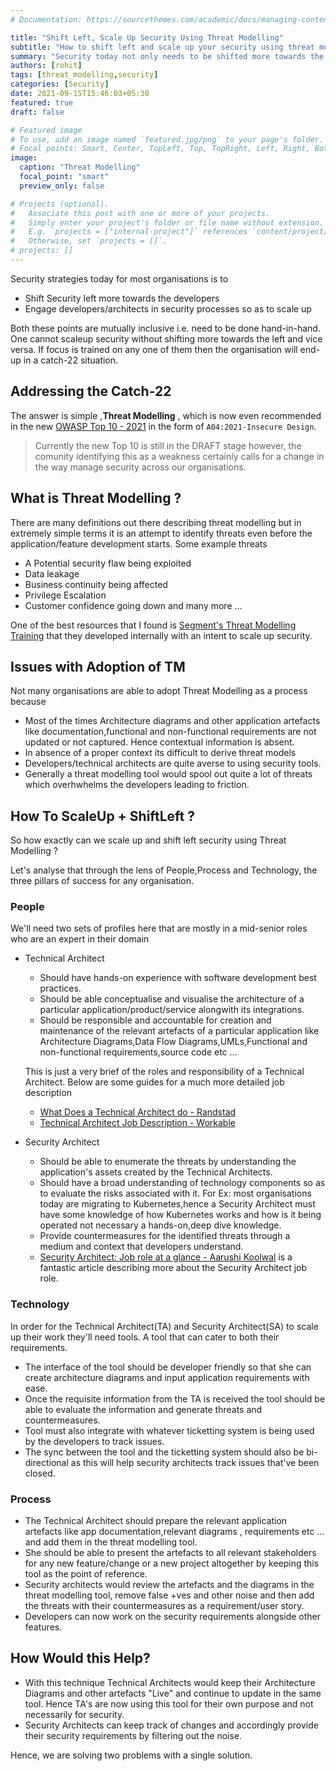 ```yaml
---
# Documentation: https://sourcethemes.com/academic/docs/managing-content/

title: "Shift Left, Scale Up Security Using Threat Modelling"
subtitle: "How to shift left and scale up your security using threat modelling"
summary: "Security today not only needs to be shifted more towards the developers but also needs to be scaled up to reduce the dependency on the security teams. Let's see how that is possible using Threat Modelling"
authors: [rohit]
tags: [threat_modelling,security]
categories: [Security]
date: 2021-09-15T15:46:03+05:30
featured: true
draft: false

# Featured image
# To use, add an image named `featured.jpg/png` to your page's folder.
# Focal points: Smart, Center, TopLeft, Top, TopRight, Left, Right, BottomLeft, Bottom, BottomRight.
image:
  caption: "Threat Modelling"
  focal_point: "smart"
  preview_only: false

# Projects (optional).
#   Associate this post with one or more of your projects.
#   Simply enter your project's folder or file name without extension.
#   E.g. `projects = ["internal-project"]` references `content/project/deep-learning/index.md`.
#   Otherwise, set `projects = []`.
# projects: []
---
```


Security strategies today for most organisations is to 
- Shift Security left more towards the developers
- Engage developers/architects in security processes so as to scale up

Both these points are mutually inclusive i.e. need to be done hand-in-hand. One cannot scaleup security without shifting more towards the left and vice versa. If focus is trained on any one of them then the organisation will end-up in a catch-22 situation.

## Addressing the Catch-22

The answer is simple ,**Threat Modelling** , which is now even recommended in the new [OWASP Top 10 - 2021](https://owasp.org/Top10/) in the form of `A04:2021-Insecure Design`. 

> Currently the new Top 10 is still in the DRAFT stage however, the comunity identifying this as a weakness certainly calls for a change in the way manage security across our organisations.

## What is Threat Modelling ?

There are many definitions out there describing threat modelling but in extremely simple terms it is an attempt to identify threats even before the application/feature development starts. Some example threats
- A Potential security flaw being exploited
- Data leakage
- Business continuity being affected
- Privilege Escalation
- Customer confidence going down and many more ...

One of the best resources that I found is [Segment's Threat Modelling Training](https://github.com/segmentio/threat-modeling-training) that they developed internally with an intent to scale up security.

## Issues with Adoption of TM

Not many organisations are able to adopt Threat Modelling as a process because

- Most of the times Architecture diagrams and other application artefacts like documentation,functional and non-functional requirements are not updated or not captured. Hence contextual information is absent.
- In absence of a proper context its difficult to derive threat models
- Developers/technical architects are quite averse to using security tools.
- Generally a threat modelling tool would spool out quite a lot of threats which overhwhelms the developers leading to friction.

## How To ScaleUp + ShiftLeft ?

So how exactly can we scale up and shift left security using Threat Modelling ?

Let's analyse that through the lens of People,Process and Technology, the three pillars of success for any organisation.

### People

We'll need two sets of profiles here that are mostly in a mid-senior roles who are an expert in their domain

- Technical Architect
  - Should have hands-on experience with software development best practices.
  - Should be able conceptualise and visualise the architecture of a particular application/product/service alongwith its integrations.
  - Should be responsible and accountable for creation and maintenance of the relevant artefacts of a particular application like Architecture Diagrams,Data Flow Diagrams,UMLs,Functional and non-functional requirements,source code etc ...
  
  This is just a very brief of the roles and responsibility of a Technical Architect. Below are some guides for a much more detailed job description
  - [What Does a Technical Architect do - Randstad](https://www.randstad.co.uk/career-advice/job-profiles/what-does-a-technical-architect-do/)
  - [Technical Architect Job Description - Workable](https://resources.workable.com/technical-architect-job-description)

- Security Architect
  - Should be able to enumerate the threats by understanding the application's assets created by the Technical Architects.
  - Should have a broad understanding of technology components so as to evaluate the risks associated with it. For Ex: most organisations today are migrating to Kubernetes,hence a Security Architect must have some knowledge of how Kubernetes works and how is it being operated not necessary a hands-on,deep dive knowledge.
  - Provide countermeasures for the identified threats through a medium and context that developers understand.
  - [Security Architect: Job role at a glance - Aarushi Koolwal](https://aarushikoolwal.com/post/security-architect-job-role-at-a-glance/) is a fantastic article describing more about the Security Architect job role.

### Technology

In order for the Technical Architect(TA) and Security Architect(SA) to scale up their work they'll need tools.
A tool that can cater to both their requirements.

- The interface of the tool should be developer friendly so that she can create architecture diagrams and input application requirements with ease.
- Once the requisite information from the TA is received the tool should be able to evaluate the information and generate threats and countermeasures.
- Tool must also integrate with whatever ticketting system is being used by the developers to track issues. 
- The sync between the tool and the ticketting system should also be bi-directional as this will help security architects track issues that've been closed.

### Process

- The Technical Architect should prepare the relevant application artefacts like app documentation,relevant diagrams , requirements etc ... and add them in the threat modelling tool.
- She should be able to present the artefacts to all relevant stakeholders for any new feature/change or a new project altogether by keeping this tool as the point of reference.
- Security architects would review the artefacts and the diagrams in the threat modelling tool, remove false +ves and other noise and then add the threats with their countermeasures as a requirement/user story.
- Developers can now work on the security requirements alongside other features.

## How Would this Help?

- With this technique Technical Architects would keep their Architecture Diagrams and other artefacts "Live" and continue to update in the same tool. Hence TA's are now using this tool for their own purpose and not necessarily for security.
- Security Architects can keep track of changes and accordingly provide their security requirements by filtering out the noise.

Hence, we are solving two problems with a single solution.






